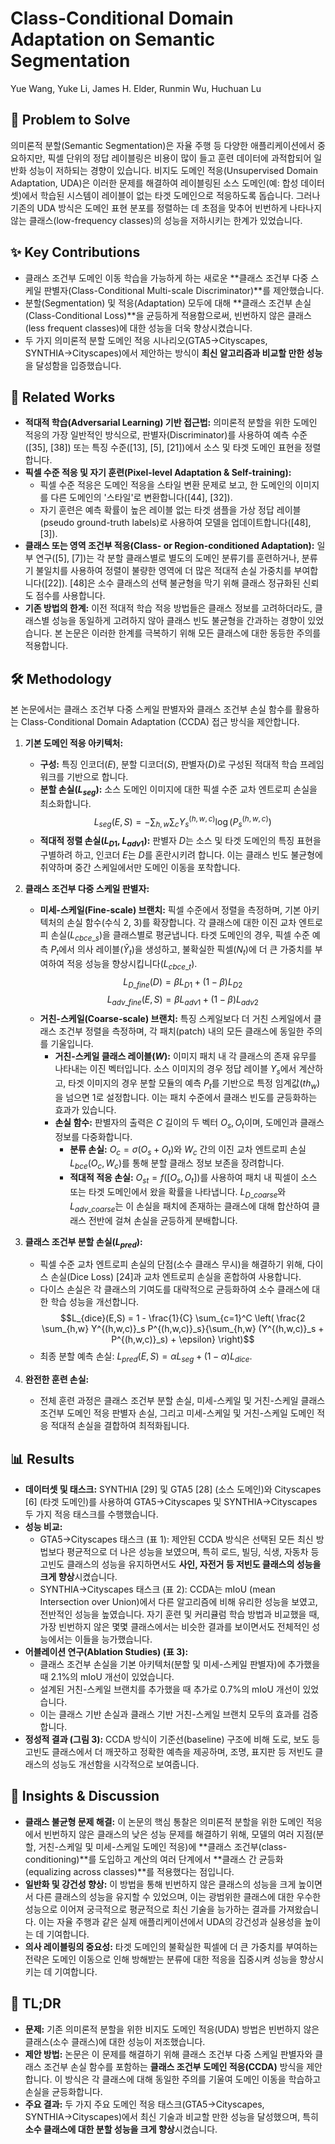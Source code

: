 # Class-Conditional Domain Adaptation on Semantic Segmentation

Yue Wang, Yuke Li, James H. Elder, Runmin Wu, Huchuan Lu

## 🧩 Problem to Solve

의미론적 분할(Semantic Segmentation)은 자율 주행 등 다양한 애플리케이션에서 중요하지만, 픽셀 단위의 정답 레이블링은 비용이 많이 들고 훈련 데이터에 과적합되어 일반화 성능이 저하되는 경향이 있습니다. 비지도 도메인 적응(Unsupervised Domain Adaptation, UDA)은 이러한 문제를 해결하여 레이블링된 소스 도메인(예: 합성 데이터셋)에서 학습된 시스템이 레이블이 없는 타겟 도메인으로 적응하도록 돕습니다. 그러나 기존의 UDA 방식은 도메인 표현 분포를 정렬하는 데 초점을 맞추어 빈번하게 나타나지 않는 클래스(low-frequency classes)의 성능을 저하시키는 한계가 있었습니다.

## ✨ Key Contributions

- 클래스 조건부 도메인 이동 학습을 가능하게 하는 새로운 **클래스 조건부 다중 스케일 판별자(Class-Conditional Multi-scale Discriminator)**를 제안했습니다.
- 분할(Segmentation) 및 적응(Adaptation) 모두에 대해 **클래스 조건부 손실(Class-Conditional Loss)**을 균등하게 적용함으로써, 빈번하지 않은 클래스(less frequent classes)에 대한 성능을 더욱 향상시켰습니다.
- 두 가지 의미론적 분할 도메인 적응 시나리오(GTA5→Cityscapes, SYNTHIA→Cityscapes)에서 제안하는 방식이 **최신 알고리즘과 비교할 만한 성능**을 달성함을 입증했습니다.

## 📎 Related Works

- **적대적 학습(Adversarial Learning) 기반 접근법:** 의미론적 분할을 위한 도메인 적응의 가장 일반적인 방식으로, 판별자(Discriminator)를 사용하여 예측 수준([35], [38]) 또는 특징 수준([13], [5], [21])에서 소스 및 타겟 도메인 표현을 정렬합니다.
- **픽셀 수준 적응 및 자기 훈련(Pixel-level Adaptation & Self-training):**
  - 픽셀 수준 적응은 도메인 적응을 스타일 변환 문제로 보고, 한 도메인의 이미지를 다른 도메인의 '스타일'로 변환합니다([44], [32]).
  - 자기 훈련은 예측 확률이 높은 레이블 없는 타겟 샘플을 가상 정답 레이블(pseudo ground-truth labels)로 사용하여 모델을 업데이트합니다([48], [3]).
- **클래스 또는 영역 조건부 적응(Class- or Region-conditioned Adaptation):** 일부 연구([5], [7])는 각 분할 클래스별로 별도의 도메인 분류기를 훈련하거나, 분류기 불일치를 사용하여 정렬이 불량한 영역에 더 많은 적대적 손실 가중치를 부여합니다([22]). [48]은 소수 클래스의 선택 불균형을 막기 위해 클래스 정규화된 신뢰도 점수를 사용합니다.
- **기존 방법의 한계:** 이전 적대적 학습 적응 방법들은 클래스 정보를 고려하더라도, 클래스별 성능을 동일하게 고려하지 않아 클래스 빈도 불균형을 간과하는 경향이 있었습니다. 본 논문은 이러한 한계를 극복하기 위해 모든 클래스에 대한 동등한 주의를 적용합니다.

## 🛠️ Methodology

본 논문에서는 클래스 조건부 다중 스케일 판별자와 클래스 조건부 손실 함수를 활용하는 Class-Conditional Domain Adaptation (CCDA) 접근 방식을 제안합니다.

1. **기본 도메인 적응 아키텍처:**

   - **구성:** 특징 인코더($E$), 분할 디코더($S$), 판별자($D$)로 구성된 적대적 학습 프레임워크를 기반으로 합니다.
   - **분할 손실($L_{seg}$):** 소스 도메인 이미지에 대한 픽셀 수준 교차 엔트로피 손실을 최소화합니다.
     $$L_{seg}(E,S) = - \sum_{h,w} \sum_{c} Y^{(h,w,c)}_s \log(P^{(h,w,c)}_s)$$
   - **적대적 정렬 손실($L_{D1}$, $L_{adv1}$):** 판별자 $D$는 소스 및 타겟 도메인의 특징 표현을 구별하려 하고, 인코더 $E$는 $D$를 혼란시키려 합니다. 이는 클래스 빈도 불균형에 취약하며 중간 스케일에서만 도메인 이동을 포착합니다.

2. **클래스 조건부 다중 스케일 판별자:**

   - **미세-스케일(Fine-scale) 브랜치:** 픽셀 수준에서 정렬을 측정하며, 기본 아키텍처의 손실 함수(수식 2, 3)를 확장합니다. 각 클래스에 대한 이진 교차 엔트로피 손실($L_{cbce\_s}$)을 클래스별로 평균냅니다. 타겟 도메인의 경우, 픽셀 수준 예측 $P_t$에서 의사 레이블($\hat{Y}_t$)을 생성하고, 불확실한 픽셀($N_t$)에 더 큰 가중치를 부여하여 적응 성능을 향상시킵니다($L_{cbce\_t}$).
     $$L_{D\_fine}(D) = \beta L_{D1} + (1-\beta)L_{D2}$$
     $$L_{adv\_fine}(E,S) = \beta L_{adv1} + (1-\beta)L_{adv2}$$
   - **거친-스케일(Coarse-scale) 브랜치:** 특징 스케일보다 더 거친 스케일에서 클래스 조건부 정렬을 측정하며, 각 패치(patch) 내의 모든 클래스에 동일한 주의를 기울입니다.
     - **거친-스케일 클래스 레이블($W$):** 이미지 패치 내 각 클래스의 존재 유무를 나타내는 이진 벡터입니다. 소스 이미지의 경우 정답 레이블 $Y_s$에서 계산하고, 타겟 이미지의 경우 분할 모듈의 예측 $P_t$를 기반으로 특정 임계값($th_w$)을 넘으면 1로 설정합니다. 이는 패치 수준에서 클래스 빈도를 균등화하는 효과가 있습니다.
     - **손실 함수:** 판별자의 출력은 $C$ 길이의 두 벡터 $O_s, O_t$이며, 도메인과 클래스 정보를 다중화합니다.
       - **분류 손실:** $O_c = \sigma(O_s + O_t)$와 $W_c$ 간의 이진 교차 엔트로피 손실 $L_{bce}(O_c, W_c)$를 통해 분할 클래스 정보 보존을 장려합니다.
       - **적대적 적응 손실:** $O_{st} = f([O_s, O_t])$를 사용하여 패치 내 픽셀이 소스 또는 타겟 도메인에서 왔을 확률을 나타냅니다. $L_{D\_coarse}$와 $L_{adv\_coarse}$는 이 손실을 패치에 존재하는 클래스에 대해 합산하여 클래스 전반에 걸쳐 손실을 균등하게 분배합니다.

3. **클래스 조건부 분할 손실($L_{pred}$):**

   - 픽셀 수준 교차 엔트로피 손실의 단점(소수 클래스 무시)을 해결하기 위해, 다이스 손실(Dice Loss) [24]과 교차 엔트로피 손실을 혼합하여 사용합니다.
   - 다이스 손실은 각 클래스의 기여도를 대략적으로 균등화하여 소수 클래스에 대한 학습 성능을 개선합니다.
     $$L_{dice}(E,S) = 1 - \frac{1}{C} \sum_{c=1}^C \left( \frac{2 \sum_{h,w} Y^{(h,w,c)}_s P^{(h,w,c)}_s}{\sum_{h,w} (Y^{(h,w,c)}_s + P^{(h,w,c)}_s) + \epsilon} \right)$$
   - 최종 분할 예측 손실: $L_{pred}(E,S) = \alpha L_{seg} + (1-\alpha)L_{dice}$.

4. **완전한 훈련 손실:**
   - 전체 훈련 과정은 클래스 조건부 분할 손실, 미세-스케일 및 거친-스케일 클래스 조건부 도메인 적응 판별자 손실, 그리고 미세-스케일 및 거친-스케일 도메인 적응 적대적 손실을 결합하여 최적화됩니다.

## 📊 Results

- **데이터셋 및 태스크:** SYNTHIA [29] 및 GTA5 [28] (소스 도메인)와 Cityscapes [6] (타겟 도메인)를 사용하여 GTA5→Cityscapes 및 SYNTHIA→Cityscapes 두 가지 적응 태스크를 수행했습니다.
- **성능 비교:**
  - GTA5→Cityscapes 태스크 (표 1): 제안된 CCDA 방식은 선택된 모든 최신 방법보다 평균적으로 더 나은 성능을 보였으며, 특히 로드, 빌딩, 식생, 자동차 등 고빈도 클래스의 성능을 유지하면서도 **사인, 자전거 등 저빈도 클래스의 성능을 크게 향상**시켰습니다.
  - SYNTHIA→Cityscapes 태스크 (표 2): CCDA는 mIoU (mean Intersection over Union)에서 다른 알고리즘에 비해 유리한 성능을 보였고, 전반적인 성능을 높였습니다. 자기 훈련 및 커리큘럼 학습 방법과 비교했을 때, 가장 빈번하지 않은 몇몇 클래스에서는 비슷한 결과를 보이면서도 전체적인 성능에서는 이들을 능가했습니다.
- **어블레이션 연구(Ablation Studies) (표 3):**
  - 클래스 조건부 손실을 기본 아키텍처(분할 및 미세-스케일 판별자)에 추가했을 때 2.1%의 mIoU 개선이 있었습니다.
  - 설계된 거친-스케일 브랜치를 추가했을 때 추가로 0.7%의 mIoU 개선이 있었습니다.
  - 이는 클래스 기반 손실과 클래스 기반 거친-스케일 브랜치 모두의 효과를 검증합니다.
- **정성적 결과 (그림 3):** CCDA 방식이 기준선(baseline) 구조에 비해 도로, 보도 등 고빈도 클래스에서 더 깨끗하고 정확한 예측을 제공하며, 조명, 표지판 등 저빈도 클래스의 성능도 개선함을 시각적으로 보여줍니다.

## 🧠 Insights & Discussion

- **클래스 불균형 문제 해결:** 이 논문의 핵심 통찰은 의미론적 분할을 위한 도메인 적응에서 빈번하지 않은 클래스의 낮은 성능 문제를 해결하기 위해, 모델의 여러 지점(분할, 거친-스케일 및 미세-스케일 도메인 적응)에 **클래스 조건부(class-conditioning)**를 도입하고 계산의 여러 단계에서 **클래스 간 균등화(equalizing across classes)**를 적용했다는 점입니다.
- **일반화 및 강건성 향상:** 이 방법을 통해 빈번하지 않은 클래스의 성능을 크게 높이면서 다른 클래스의 성능을 유지할 수 있었으며, 이는 광범위한 클래스에 대한 우수한 성능으로 이어져 궁극적으로 평균적으로 최신 기술을 능가하는 결과를 가져왔습니다. 이는 자율 주행과 같은 실제 애플리케이션에서 UDA의 강건성과 실용성을 높이는 데 기여합니다.
- **의사 레이블링의 중요성:** 타겟 도메인의 불확실한 픽셀에 더 큰 가중치를 부여하는 전략은 도메인 이동으로 인해 방해받는 분류에 대한 적응을 집중시켜 성능을 향상시키는 데 기여합니다.

## 📌 TL;DR

- **문제:** 기존 의미론적 분할을 위한 비지도 도메인 적응(UDA) 방법은 빈번하지 않은 클래스(소수 클래스)에 대한 성능이 저조했습니다.
- **제안 방법:** 논문은 이 문제를 해결하기 위해 클래스 조건부 다중 스케일 판별자와 클래스 조건부 손실 함수를 포함하는 **클래스 조건부 도메인 적응(CCDA)** 방식을 제안합니다. 이 방식은 각 클래스에 대해 동일한 주의를 기울여 도메인 이동을 학습하고 손실을 균등화합니다.
- **주요 결과:** 두 가지 주요 도메인 적응 태스크(GTA5→Cityscapes, SYNTHIA→Cityscapes)에서 최신 기술과 비교할 만한 성능을 달성했으며, 특히 **소수 클래스에 대한 분할 성능을 크게 향상**시켰습니다.
